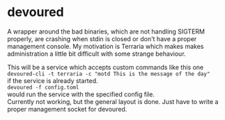 # devoured
A wrapper around the bad binaries, which are not handling SIGTERM properly, are crashing when stdin is closed or don't have a proper management console. My motivation is Terraria which makes makes administration a little bit difficult with some strange behaviour.  

This will be a service which accepts custom commands like this one  
`devoured-cli -t terraria -c "motd This is the message of the day" `  
if the service is already started.  
`devoured -f config.toml`  
would run the service with the specified config file.  
Currently not working, but the general layout is done. Just have to write a proper management socket for devoured.  
